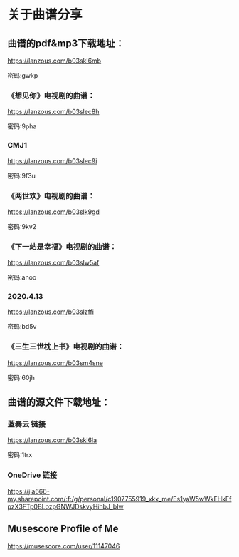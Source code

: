 # 关于曲谱分享



## 曲谱的pdf&mp3下载地址：

https://lanzous.com/b03skl6mb

密码:gwkp

### 《想见你》电视剧的曲谱：

https://lanzous.com/b03slec8h


密码:9pha

### CMJ1

https://lanzous.com/b03slec9i


密码:9f3u

### 《两世欢》电视剧的曲谱：

https://lanzous.com/b03slk9gd


密码:9kv2

### 《下一站是幸福》电视剧的曲谱：

https://lanzous.com/b03slw5af


密码:anoo

### 2020.4.13

https://lanzous.com/b03slzffi


密码:bd5v

### 《三生三世枕上书》电视剧的曲谱：

https://lanzous.com/b03sm4sne


密码:60jh

## 曲谱的源文件下载地址：

### 蓝奏云 链接

https://lanzous.com/b03skl6la

密码:1trx

### OneDrive 链接

https://jia666-my.sharepoint.com/:f:/g/personal/c1907755919_xkx_me/Es1yaW5wWkFHkFfpzX3FTp0BLozpGNWJDskvyHihbJ_bIw

## Musescore Profile of Me

https://musescore.com/user/11147046
